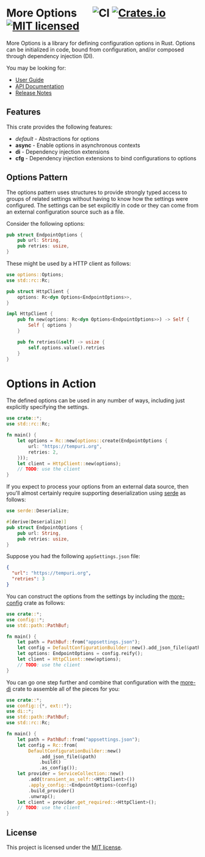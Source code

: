 # More Options &emsp; ![CI][ci-badge] [![Crates.io][crates-badge]][crates-url] [![MIT licensed][mit-badge]][mit-url]

[crates-badge]: https://img.shields.io/crates/v/more-options.svg
[crates-url]: https://crates.io/crates/more-options
[mit-badge]: https://img.shields.io/badge/license-MIT-blueviolet.svg
[mit-url]: https://github.com/commonsensesoftware/more-rs-options/blob/main/LICENSE
[ci-badge]: https://github.com/commonsensesoftware/more-rs-options/actions/workflows/ci.yml/badge.svg

More Options is a library for defining configuration options in Rust. Options can be initialized in code, bound from configuration, and/or composed through dependency injection (DI).

You may be looking for:

- [User Guide](https://commonsensesoftware.github.io/more-rs-options)
- [API Documentation](https://docs.rs/more-options)
- [Release Notes](https://github.com/commonsensesoftware/more-rs-options/releases)

## Features

This crate provides the following features:

- _default_ - Abstractions for options
- **async** - Enable options in asynchronous contexts
- **di** - Dependency injection extensions
- **cfg** - Dependency injection extensions to bind configurations to options

## Options Pattern

The options pattern uses structures to provide strongly typed access to groups of related settings without having to know how the settings were configured. The settings can be set explicitly in code or they can come from an external configuration source such as a file.

Consider the following options:

```rust
pub struct EndpointOptions {
    pub url: String,
    pub retries: usize,
}
```

These might be used by a HTTP client as follows:


```rust
use options::Options;
use std::rc::Rc;

pub struct HttpClient {
    options: Rc<dyn Options<EndpointOptions>>,
}

impl HttpClient {
    pub fn new(options: Rc<dyn Options<EndpointOptions>>) -> Self {
        Self { options }
    }

    pub fn retries(&self) -> usize {
        self.options.value().retries
    }
}
```

# Options in Action

The defined options can be used in any number of ways, including just explicitly specifying the settings.

```rust
use crate::*;
use std::rc::Rc;

fn main() {
    let options = Rc::new(options::create(EndpointOptions {
        url: "https://tempuri.org",
        retries: 2,
    }));
    let client = HttpClient::new(options);
    // TODO: use the client
}
```

If you expect to process your options from an external data source, then you'll almost certainly require supporting deserialization using [serde](https://crates.io/crates/serde) as follows:

```rust
use serde::Deserialize;

#[derive(Deserialize)]
pub struct EndpointOptions {
    pub url: String,
    pub retries: usize,
}
```

Suppose you had the following `appSettings.json` file:

```json
{
  "url": "https://tempuri.org",
  "retries": 3
}
```

You can construct the options from the settings by including the [more-config](https://crates.io/crates/more-config) crate as follows:

```rust
use crate::*;
use config::*;
use std::path::PathBuf;

fn main() {
    let path = PathBuf::from("appsettings.json");
    let config = DefaultConfigurationBuilder::new().add_json_file(&path).build();
    let options: EndpointOptions = config.reify();
    let client = HttpClient::new(options);
    // TODO: use the client
}
```

You can go one step further and combine that configuration with the [more-di](https://crates.io/crates/more-di) crate to assemble all of the pieces for you:

```rust
use crate::*;
use config::{*, ext::*};
use di::*;
use std::path::PathBuf;
use std::rc::Rc;

fn main() {
    let path = PathBuf::from("appsettings.json");
    let config = Rc::from(
        DefaultConfigurationBuilder::new()
            .add_json_file(&path)
            .build()
            .as_config());
    let provider = ServiceCollection::new()
        .add(transient_as_self::<HttpClient>())
        .apply_config::<EndpointOptions>(config)
        .build_provider()
        .unwrap();
    let client = provider.get_required::<HttpClient>();
    // TODO: use the client
}
```

## License

This project is licensed under the [MIT license].

[MIT license]: https://github.com/commonsensesoftware/more-rs-options/blob/main/LICENSE